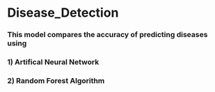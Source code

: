 # Disease_Detection
### This model compares the accuracy of predicting diseases using 
### 1) Artifical Neural Network 
### 2) Random Forest Algorithm
